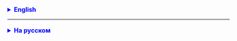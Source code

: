 <details style="margin-top: 16px">
  <summary style="cursor: pointer; color: blue;"><b>English</b></summary>

**Task 1.**
Create a Student class with fields:
id,
firstName,
lastName,
birtDay,
course,
groupNum (group number),
country,
gender(gender).

In the DekanatAppl application, create students from different countries who are studying in different courses, in different groups.
Make lists of students by course, by group, sorted by last name and age.
How many students are male? How many women? What is their average age for the course? For all students?

**Additional task (*):**
add an int[] marks field for each student with his grades and calculate the average score.

</details>

<hr>

<details style="margin-top: 16px">
  <summary style="cursor: pointer; color: blue;"><b>На русском</b></summary>

**Задача 1.**
Создать класс Student с полями: 
* id, 
* firstName, 
* lastName, 
* birtDay, 
* course, 
* groupNum (номер группы), 
* country,
* gender(пол).

В приложении DekanatAppl создать студентов из разных стран, которые учатся на разных курсах, в разных группах.
Сделать списки студентов по курсам, по группам, отсортированные по фамилиям и возрасту.
Сколько студентов мужчин? Сколько женщин? Какой у них средний возраст по курсу? По всем студентам?

**Дополнительное задание (*):**
добавить у каждого студента поле int[] marks с его оценками и рассчитать средний балл.

</details>